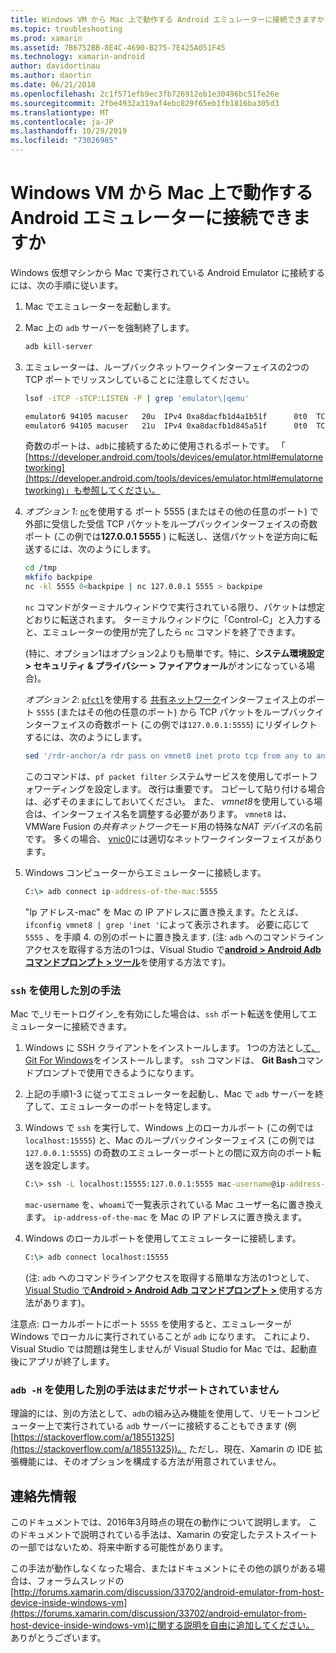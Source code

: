 ```yaml
---
title: Windows VM から Mac 上で動作する Android エミュレーターに接続できますか
ms.topic: troubleshooting
ms.prod: xamarin
ms.assetid: 7B6752BB-8E4C-4690-B275-7E425A051F45
ms.technology: xamarin-android
author: davidortinau
ms.author: daortin
ms.date: 06/21/2018
ms.openlocfilehash: 2c1f571efb9ec3fb726912eb1e30496bc51fe26e
ms.sourcegitcommit: 2fbe4932a319af4ebc829f65eb1fb1816ba305d3
ms.translationtype: MT
ms.contentlocale: ja-JP
ms.lasthandoff: 10/29/2019
ms.locfileid: "73026985"
---
```

# <a name="is-it-possible-to-connect-to-android-emulators-running-on-a-mac-from-a-windows-vm"></a>Windows VM から Mac 上で動作する Android エミュレーターに接続できますか

Windows 仮想マシンから Mac で実行されている Android Emulator に接続するには、次の手順に従います。

1. Mac でエミュレーターを起動します。

2. Mac 上の `adb` サーバーを強制終了します。

    ```bash
    adb kill-server
    ```

3. エミュレーターは、ループバックネットワークインターフェイスの2つの TCP ポートでリッスンしていることに注意してください。

    ```bash
    lsof -iTCP -sTCP:LISTEN -P | grep 'emulator\|qemu'

    emulator6 94105 macuser   20u  IPv4 0xa8dacfb1d4a1b51f      0t0  TCP localhost:5555 (LISTEN)
    emulator6 94105 macuser   21u  IPv4 0xa8dacfb1d845a51f      0t0  TCP localhost:5554 (LISTEN)
    ```

    奇数のポートは、`adb`に接続するために使用されるポートです。 「 [https://developer.android.com/tools/devices/emulator.html#emulatornetworking](https://developer.android.com/tools/devices/emulator.html#emulatornetworking)」も参照してください。

4. _オプション 1_: [`nc`](https://developer.apple.com/library/mac/documentation/Darwin/Reference/ManPages/man1/nc.1.html)を使用する
    ポート 5555 (またはその他の任意のポート) で外部に受信した受信 TCP パケットをループバックインターフェイスの奇数ポート (この例では**127.0.0.1 5555** ) に転送し、送信パケットを逆方向に転送するには、次のようにします。

    ```bash
    cd /tmp
    mkfifo backpipe
    nc -kl 5555 0<backpipe | nc 127.0.0.1 5555 > backpipe
    ```

    `nc` コマンドがターミナルウィンドウで実行されている限り、パケットは想定どおりに転送されます。 ターミナルウィンドウに「Control-C」と入力すると、エミュレーターの使用が完了したら `nc` コマンドを終了できます。

    (特に、オプション1はオプション2よりも簡単です。特に、**システム環境設定 > セキュリティ & プライバシー > ファイアウォール**がオンになっている場合)。 

    _オプション 2_: [`pfctl`](https://developer.apple.com/library/mac/documentation/Darwin/Reference/ManPages/man8/pfctl.8.html)を使用する
    [共有ネットワーク](https://kb.parallels.com/en/4948)インターフェイス上のポート `5555` (またはその他の任意のポート) から TCP パケットをループバックインターフェイスの奇数ポート (この例では`127.0.0.1:5555`) にリダイレクトするには、次のようにします。

    ```bash
    sed '/rdr-anchor/a rdr pass on vmnet8 inet proto tcp from any to any port 5555 -> 127.0.0.1 port 5555' /etc/pf.conf | sudo pfctl -ef -
    ```

    このコマンドは、`pf packet filter` システムサービスを使用してポートフォワーディングを設定します。 改行は重要です。 コピーして貼り付ける場合は、必ずそのままにしておいてください。 また、 *vmnet8*を使用している場合は、インターフェイス名を調整する必要があります。 `vmnet8` は、VMWare Fusion の*共有ネットワーク*モード用の特殊な*NAT デバイス*の名前です。 多くの場合、 [vnic0](https://download.parallels.com/doc/psbm/en/Parallels_Server_Bare_Metal_Users_Guide/29258.htm)には適切なネットワークインターフェイスがあります。

5. Windows コンピューターからエミュレーターに接続します。

    ```cmd
    C:\> adb connect ip-address-of-the-mac:5555
    ```

    "Ip アドレス-mac" を Mac の IP アドレスに置き換えます。たとえば、`ifconfig vmnet8 | grep 'inet '`によって表示されます。 必要に応じて`5555` 、を手順 4. の別のポートに置き換えます\. (注: `adb` へのコマンドラインアクセスを取得する方法の1つは、Visual Studio で[**android > Android Adb コマンドプロンプト > ツール**](~/cross-platform/troubleshooting/questions/version-logs.md#adb-logcat)を使用する方法です)。

### <a name="alternate-technique-using-ssh"></a>`ssh` を使用した別の手法

Mac で_リモートログイン_を有効にした場合は、`ssh` ポート転送を使用してエミュレーターに接続できます。

1. Windows に SSH クライアントをインストールします。 1つの方法とし[て、Git For Windows](https://git-for-windows.github.io/)をインストールします。 `ssh` コマンドは、 **Git Bash**コマンドプロンプトで使用できるようになります。

2. 上記の手順1-3 に従ってエミュレーターを起動し、Mac で `adb` サーバーを終了して、エミュレーターのポートを特定します。

3. Windows で `ssh` を実行して、Windows 上のローカルポート (この例では`localhost:15555`) と、Mac のループバックインターフェイス (この例では`127.0.0.1:5555`) の奇数のエミュレーターポートとの間に双方向のポート転送を設定します。

    ```cmd 
    C:\> ssh -L localhost:15555:127.0.0.1:5555 mac-username@ip-address-of-the-mac
    ```

    `mac-username` を、`whoami`で一覧表示されている Mac ユーザー名に置き換えます。 `ip-address-of-the-mac` を Mac の IP アドレスに置き換えます。

4. Windows のローカルポートを使用してエミュレーターに接続します。

    ```cmd
    C:\> adb connect localhost:15555
    ```

    (注: `adb` へのコマンドラインアクセスを取得する簡単な方法の1つとして、 [Visual Studio で**Android > Android Adb コマンドプロンプト >** ](~/cross-platform/troubleshooting/questions/version-logs.md#adb-logcat)使用する方法があります)。

注意点: ローカルポートにポート `5555` を使用すると、エミュレーターが Windows でローカルに実行されていることが `adb` になります。 これにより、Visual Studio では問題は発生しませんが Visual Studio for Mac では、起動直後にアプリが終了します。

### <a name="alternate-technique-using-adb--h-is-not-yet-supported"></a>`adb -H` を使用した別の手法はまだサポートされていません

理論的には、別の方法として、`adb`の組み込み機能を使用して、リモートコンピューター上で実行されている `adb` サーバーに接続することもできます (例[https://stackoverflow.com/a/18551325](https://stackoverflow.com/a/18551325))。
ただし、現在、Xamarin の IDE 拡張機能には、そのオプションを構成する方法が用意されていません。

## <a name="contact-information"></a>連絡先情報

このドキュメントでは、2016年3月時点の現在の動作について説明します。 このドキュメントで説明されている手法は、Xamarin の安定したテストスイートの一部ではないため、将来中断する可能性があります。

この手法が動作しなくなった場合、またはドキュメントにその他の誤りがある場合は、フォーラムスレッドの[http://forums.xamarin.com/discussion/33702/android-emulator-from-host-device-inside-windows-vm](https://forums.xamarin.com/discussion/33702/android-emulator-from-host-device-inside-windows-vm)に関する説明を自由に追加してください。
ありがとうございます。
